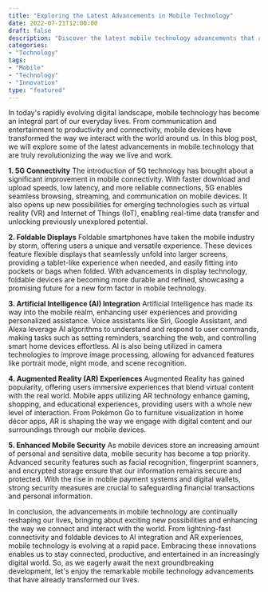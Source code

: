 ```yaml
---
title: "Exploring the Latest Advancements in Mobile Technology"
date: 2022-07-21T12:00:00
draft: false
description: "Discover the latest mobile technology advancements that are shaping the way we live and work."
categories:
- "Technology"
tags:
- "Mobile"
- "Technology"
- "Innovation"
type: "featured"
---
```


In today's rapidly evolving digital landscape, mobile technology has become an integral part of our everyday lives. From communication and entertainment to productivity and connectivity, mobile devices have transformed the way we interact with the world around us. In this blog post, we will explore some of the latest advancements in mobile technology that are truly revolutionizing the way we live and work.

**1. 5G Connectivity**
The introduction of 5G technology has brought about a significant improvement in mobile connectivity. With faster download and upload speeds, low latency, and more reliable connections, 5G enables seamless browsing, streaming, and communication on mobile devices. It also opens up new possibilities for emerging technologies such as virtual reality (VR) and Internet of Things (IoT), enabling real-time data transfer and unlocking previously unexplored potential.

**2. Foldable Displays**
Foldable smartphones have taken the mobile industry by storm, offering users a unique and versatile experience. These devices feature flexible displays that seamlessly unfold into larger screens, providing a tablet-like experience when needed, and easily fitting into pockets or bags when folded. With advancements in display technology, foldable devices are becoming more durable and refined, showcasing a promising future for a new form factor in mobile technology.

**3. Artificial Intelligence (AI) Integration**
Artificial Intelligence has made its way into the mobile realm, enhancing user experiences and providing personalized assistance. Voice assistants like Siri, Google Assistant, and Alexa leverage AI algorithms to understand and respond to user commands, making tasks such as setting reminders, searching the web, and controlling smart home devices effortless. AI is also being utilized in camera technologies to improve image processing, allowing for advanced features like portrait mode, night mode, and scene recognition.

**4. Augmented Reality (AR) Experiences**
Augmented Reality has gained popularity, offering users immersive experiences that blend virtual content with the real world. Mobile apps utilizing AR technology enhance gaming, shopping, and educational experiences, providing users with a whole new level of interaction. From Pokémon Go to furniture visualization in home décor apps, AR is shaping the way we engage with digital content and our surroundings through our mobile devices.

**5. Enhanced Mobile Security**
As mobile devices store an increasing amount of personal and sensitive data, mobile security has become a top priority. Advanced security features such as facial recognition, fingerprint scanners, and encrypted storage ensure that our information remains secure and protected. With the rise in mobile payment systems and digital wallets, strong security measures are crucial to safeguarding financial transactions and personal information.

In conclusion, the advancements in mobile technology are continually reshaping our lives, bringing about exciting new possibilities and enhancing the way we connect and interact with the world. From lightning-fast connectivity and foldable devices to AI integration and AR experiences, mobile technology is evolving at a rapid pace. Embracing these innovations enables us to stay connected, productive, and entertained in an increasingly digital world. So, as we eagerly await the next groundbreaking development, let's enjoy the remarkable mobile technology advancements that have already transformed our lives.
